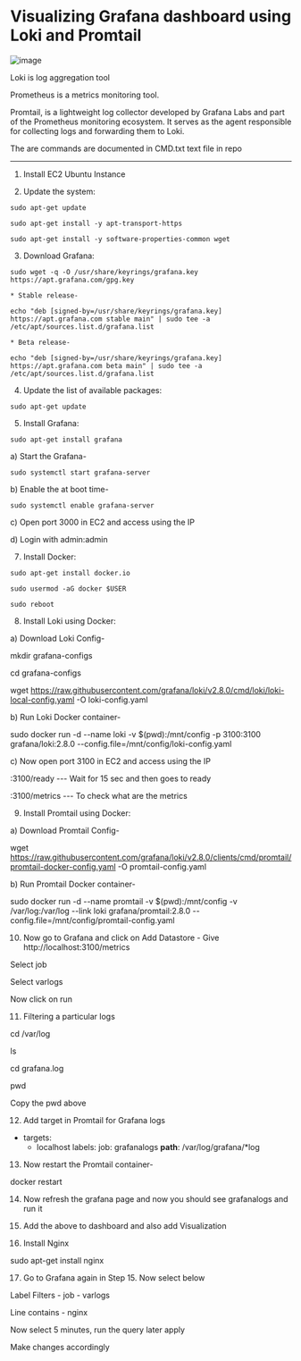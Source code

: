 # Visualizing Grafana dashboard using Loki and Promtail

![image](https://github.com/Pavan-1997/Grafana_Loki_Promtail/assets/32020205/0d47f55c-b104-4d03-85b4-8793f5eadce5)

Loki is log aggregation tool
 
Prometheus is a metrics monitoring tool.

Promtail, is a lightweight log collector developed by Grafana Labs and part of the Prometheus monitoring ecosystem. It serves as the agent responsible for collecting logs and forwarding them to Loki.

The are commands are documented in CMD.txt text file in repo

---

1. Install EC2 Ubuntu Instance 


2. Update the system:
```
sudo apt-get update

sudo apt-get install -y apt-transport-https

sudo apt-get install -y software-properties-common wget
```

3. Download Grafana:
```
sudo wget -q -O /usr/share/keyrings/grafana.key https://apt.grafana.com/gpg.key

* Stable release-

echo "deb [signed-by=/usr/share/keyrings/grafana.key] https://apt.grafana.com stable main" | sudo tee -a /etc/apt/sources.list.d/grafana.list

* Beta release-

echo "deb [signed-by=/usr/share/keyrings/grafana.key] https://apt.grafana.com beta main" | sudo tee -a /etc/apt/sources.list.d/grafana.list
```

4. Update the list of available packages:
```
sudo apt-get update
```

5. Install Grafana:
```
sudo apt-get install grafana
```
a) Start the Grafana-
```
sudo systemctl start grafana-server
```
b) Enable the at boot time-
```
sudo systemctl enable grafana-server
```
c) Open port 3000 in EC2 and access using the IP

d) Login with admin:admin


7. Install Docker:
```
sudo apt-get install docker.io

sudo usermod -aG docker $USER
```
```
sudo reboot
```

8. Install Loki using Docker:

a) Download Loki Config-

mkdir grafana-configs

cd grafana-configs

wget https://raw.githubusercontent.com/grafana/loki/v2.8.0/cmd/loki/loki-local-config.yaml -O loki-config.yaml

b) Run Loki Docker container-

sudo docker run -d --name loki -v $(pwd):/mnt/config -p 3100:3100 grafana/loki:2.8.0 --config.file=/mnt/config/loki-config.yaml

c) Now open port 3100 in EC2 and access using the IP

<IP>:3100/ready --- Wait for 15 sec and then goes to ready

<IP>:3100/metrics --- To check what are the metrics 


9. Install Promtail using Docker:

a) Download Promtail Config-

wget https://raw.githubusercontent.com/grafana/loki/v2.8.0/clients/cmd/promtail/promtail-docker-config.yaml -O promtail-config.yaml

b) Run Promtail Docker container-

sudo docker run -d --name promtail -v $(pwd):/mnt/config -v /var/log:/var/log --link loki grafana/promtail:2.8.0 --config.file=/mnt/config/promtail-config.yaml


10. Now go to Grafana and click on Add Datastore - Give http://localhost:3100/metrics

Select job

Select varlogs

Now click on run 


11. Filtering a particular logs

cd  /var/log

ls

cd grafana.log

pwd

Copy the pwd above


12. Add target in Promtail for Grafana logs 

 - targets:
      - localhost
    labels:
      job: grafanalogs
      __path__: /var/log/grafana/*log


13. Now restart the Promtail container-

docker restart <container-id>


14. Now refresh the grafana page and now you should see grafanalogs and run it


15. Add the above to dashboard and also add Visualization


16. Install Nginx

sudo apt-get install nginx


17. Go to Grafana again in Step 15. Now select below

Label Filters - job - varlogs
				
Line contains - nginx

Now select 5 minutes, run the query later apply

Make changes accordingly 
